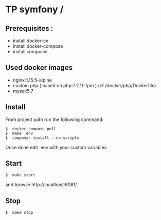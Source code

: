 TP symfony / 
===================

Prerequisites :
------------
- install docker-ce
- install docker-compose
- install composer


Used docker images
------------
- nginx:1.15.5-alpine
- custom php ( based on php:7.2.11-fpm ) (cf /docker/php/Dockerfile)
- mysql:5.7


Install
------------
From project path run the following command:
```
$  docker-compose pull
$  make .env
$  composer install --no-scripts
```
Once done edit .env with your custom variables

Start
------------
```
$  make start
```
and browse http://localhost:8081/

Stop
------------
```
$  make stop
```


